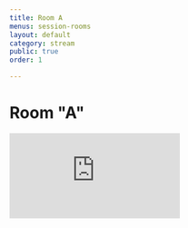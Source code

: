 ```yaml
---
title: Room A
menus: session-rooms
layout: default
category: stream
public: true
order: 1

---
```

# Room "A"

<iframe src="https://vimeo.com/event/550212/embed" frameborder="0" allow="autoplay; fullscreen" allowfullscreen></iframe>

<iframe frameborder="0" class="nasfic-chat">
</iframe>
